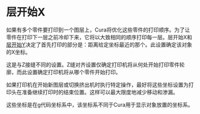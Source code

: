 层开始X
====
如果有多个零件要打印到一个图层上，Cura将优化这些零件的打印顺序。为了让零件在打印下一层之前冷却下来，它将以大致相同的顺序打印每一层。层开始X和[层开始Y](layer_start_y.md)决定了首先打印的部分是：距离给定坐标最近的那个。此设置确定该对象的X坐标。

这是与Z接缝不同的设置。Z缝对齐设置仅确定打印机将从何处开始打印零件轮廓，而此设置确定打印机将从哪个零件开始打印。

如果打印机在开始新图层或切换挤出机时执行特定操作，最好将这些坐标设置为打印头在准备继续打印时的结束位置。这样可以最大限度地减少移动和渗漏。

这些坐标是在g代码坐标系中，该坐标系不同于Cura用于显示对象放置的坐标系。
